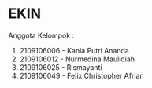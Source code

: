 # EKIN

Anggota Kelompok :
1. 2109106006 - Kania Putri Ananda
2. 2109106012 - Nurmedina Maulidiah
3. 2109106025 - Rismayanti
4. 2109106049 - Felix Christopher Afrian
